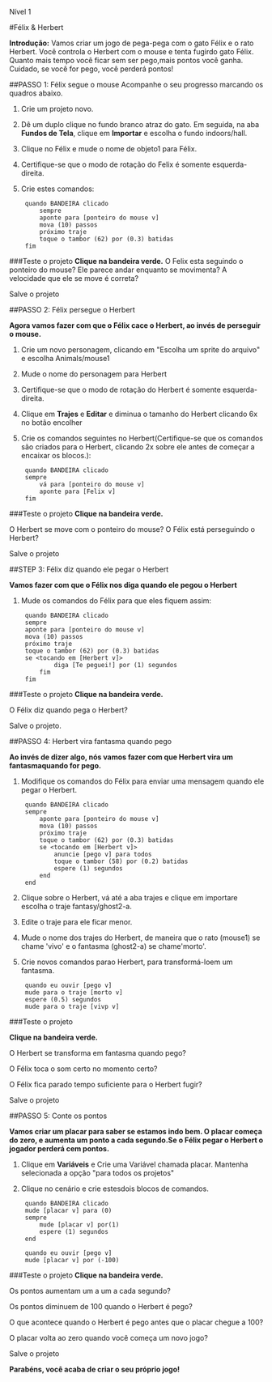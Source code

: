 Nível 1

#Félix & Herbert

__Introdução:__Vamos criar um jogo de pega-pega com o gato Félix e o rato Herbert. Você controla o Herbert com o mouse e tenta fugirdo gato Félix. Quanto mais tempo você ficar sem ser pego,mais pontos você ganha. Cuidado, se você for pego, você perderá pontos!
##PASSO 1: Félix segue o mouse
Acompanhe o seu progresso marcando os quadros abaixo.

1. Crie um projeto novo.2. Dê um duplo clique no fundo branco atraz do gato. Em seguida, na aba __Fundos de Tela__, clique em __Importar__ e escolha o fundo indoors/hall.3. Clique no  Félix e mude o nome de objeto1 para Félix. 4. Certifique-se que o modo de rotação do Felix é somente esquerda-direita.5. Crie estes comandos:

		quando BANDEIRA clicado
			sempre
			aponte para [ponteiro do mouse v]
			mova (10) passos
			próximo traje
			toque o tambor (62) por (0.3) batidas
		fim
		
###Teste o projeto__Clique na bandeira verde.__O Felix esta seguindo o ponteiro do mouse? Ele parece andar enquanto se movimenta? A velocidade que ele se move é correta?
Salve o projeto
##PASSO 2: Félix persegue o Herbert
__Agora vamos fazer com que o Félix cace o Herbert, ao invés de perseguir o mouse.__
1. Crie um novo personagem, clicando em "Escolha um sprite do arquivo" e escolha Animals/mouse12. Mude o nome do personagem para Herbert
3. Certifique-se que o modo de rotação do Herbert é  somente esquerda-direita.
4. Clique em __Trajes__ e __Editar__ e diminua o tamanho do Herbert clicando 6x no botão encolher5. Crie os comandos seguintes no Herbert(Certifique-se que os comandos são criados para o Herbert, clicando 2x sobre ele antes de começar a encaixar os blocos.): 

		quando BANDEIRA clicado
		sempre
			vá para [ponteiro do mouse v]
			aponte para [Felix v]		
		fim
###Teste o projeto__Clique na bandeira verde.__
O Herbert se move com o ponteiro do mouse? O Félix está perseguindo o Herbert?
Salve o projeto
##STEP 3: Félix diz quando ele pegar o Herbert
__Vamos fazer com que o Félix nos diga quando ele pegou o Herbert__
1. Mude os comandos do Félix para que eles fiquem assim:

		quando BANDEIRA clicado
		sempre
		aponte para [ponteiro do mouse v]
		mova (10) passos
		próximo traje
		toque o tambor (62) por (0.3) batidas
		se <tocando em [Herbert v]>
				diga [Te peguei!] por (1) segundos
			fim
		fim

###Teste o projeto__Clique na bandeira verde.__
O Félix diz quando pega o Herbert?
Salve o projeto.

##PASSO 4: Herbert vira fantasma quando pego

__Ao invés de dizer algo, nós vamos fazer com que Herbert vira um fantasmaquando for pego.__

1. Modifique os comandos do Félix para enviar uma mensagem quando ele pegar o Herbert.

		quando BANDEIRA clicado
		sempre
			aponte para [ponteiro do mouse v]
			mova (10) passos
			próximo traje
			toque o tambor (62) por (0.3) batidas
			se <tocando em [Herbert v]>
				anuncie [pego v] para todos
				toque o tambor (58) por (0.2) batidas
				espere (1) segundos
			end
		end

2. Clique sobre o Herbert, vá até a aba trajes e clique em importare escolha o traje fantasy/ghost2-a.3. Edite o traje para ele ficar menor.4. Mude o nome dos trajes do Herbert, de maneira que o rato (mouse1) se chame 'vivo' e o fantasma (ghost2-a)  se chame'morto'.5. Crie novos comandos parao Herbert, para transformá-loem um fantasma.

		quando eu ouvir [pego v]
		mude para o traje [morto v]
		espere (0.5) segundos
		mude para o traje [vivp v]	
	
	
###Teste o projeto
__Clique na bandeira verde.__
O Herbert se transforma em fantasma quando pego?

O Félix toca o som certo no momento certo?

O Félix fica parado tempo suficiente para o Herbert fugir?

Salve o projeto
##PASSO 5: Conte os pontos
__Vamos criar um placar para saber se estamos indo bem. O placar começa do zero, e aumenta um ponto a cada segundo.Se o Félix pegar o Herbert o jogador perderá cem pontos.__
1. Clique em __Variáveis__ e Crie uma Variável chamada placar.  Mantenha selecionada a opção "para todos os projetos"2. Clique no cenário e crie estesdois blocos de comandos.
		quando BANDEIRA clicado
		mude [placar v] para (0)
		sempre
			mude [placar v] por(1)
			espere (1) segundos
		end
		
		quando eu ouvir [pego v]
		mude [placar v] por (-100)
	

###Teste o projeto__Clique na bandeira verde.__

Os pontos aumentam um a um a cada segundo?

Os pontos diminuem de 100 quando o Herbert é pego?

O que acontece quando o Herbert é pego antes que o placar chegue a 100?

O placar volta ao zero quando você começa um novo jogo?

Salve o projeto
__Parabéns, você acaba de criar o seu próprio jogo!__